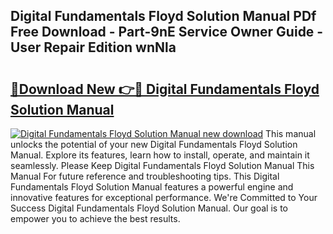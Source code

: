 ## Digital Fundamentals Floyd Solution Manual PDf Free Download - Part-9nE Service Owner Guide - User Repair Edition wnNla

# <h2><a href="http://bc67044.oget.top/?id=Digital+Fundamentals+Floyd+Solution+Manual">🔗Download New 👉🔴 Digital Fundamentals Floyd Solution Manual</a></h2>

[![Digital Fundamentals Floyd Solution Manual new download](https://i.imgur.com/5g1atiW.png)](http://bc67044.oget.top/?id=Digital+Fundamentals+Floyd+Solution+Manual)
This manual unlocks the potential of your new Digital Fundamentals Floyd Solution Manual. Explore its features, learn how to install, operate, and maintain it seamlessly. Please Keep Digital Fundamentals Floyd Solution Manual This Manual For future reference and troubleshooting tips. This Digital Fundamentals Floyd Solution Manual features a powerful engine and innovative features for exceptional performance. We're Committed to Your Success Digital Fundamentals Floyd Solution Manual. Our goal is to empower you to achieve the best results.
